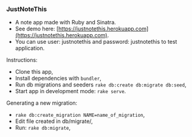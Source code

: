 ### JustNoteThis

- A note app made with Ruby and Sinatra.
- See demo here: [https://justnotethis.herokuapp.com](https://justnotethis.herokuapp.com).
- You can use user: justnotethis and password: justnotethis to test application.

Instructions:
- Clone this app,
- Install dependencies with ```bundler```,
- Run db migrations and seeders ```rake db:create db:migrate db:seed```,
- Start app in development mode: ```rake serve```.


Generating a new migration:
- ```rake db:create_migration NAME=name_of_migration```,
- Edit file created in db/migrate/,
- Run: ```rake db:migrate```,

